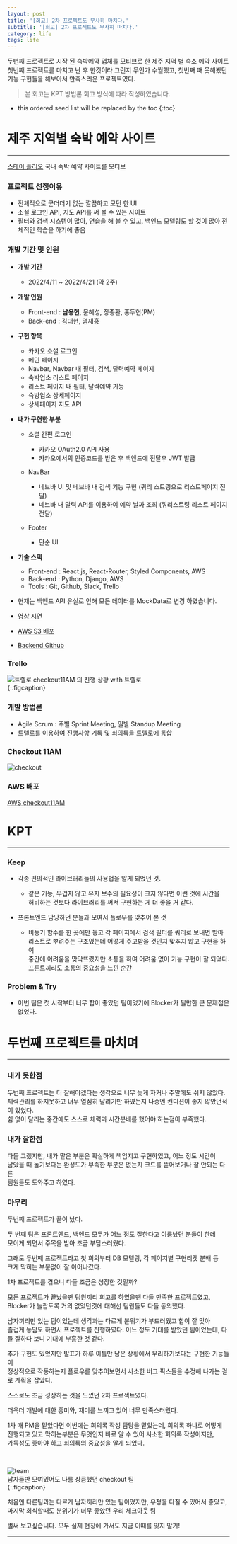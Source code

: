 ```yaml
---
layout: post
title: '[회고] 2차 프로젝트도 무사히 마치다.'
subtitle: '[회고] 2차 프로젝트도 무사히 마치다.'
category: life
tags: life
---
```


<!-- more -->

두번째 프로젝트로 시작 된 숙박예약 업체를 모티브로 한 제주 지역 별 숙소 예약 사이트  
첫번째 프로젝트를 마치고 난 후 한것이라 그런지 무언가 수월했고, 첫번째 때 못해봤던  
기능 구현들을 해보아서 만족스러운 프로젝트였다.  

> 본 회고는 KPT 방법론 회고 방식에 따라 작성하였습니다.  


* this ordered seed list will be replaced by the toc
{:toc}

# 제주 지역별 숙박 예약 사이트
---  

[스테이 폴리오](https://www.stayfolio.com/)
국내 숙박 예약 사이트를 모티브


### 프로젝트 선정이유  
- 전체적으로 군더더기 없는 깔끔하고 모던 한 UI  
- 소셜 로그인 API, 지도 API를 써 볼 수 있는 사이트  
- 필터와 검색 시스템이 많아, 연습을 해 볼 수 있고, 백엔드 모델링도 할 것이 많아 전체적인 학습을 하기에 좋음  


### 개발 기간 및 인원  
* __개발 기간__
  * 2022/4/11 ~ 2022/4/21 (약 2주)

* __개발 인원__  
  * Front-end : **남용현**, 문혜성, 장종환, 홍두현(PM)
  * Back-end : 김대현, 엄재홍

* __구현 항목__
  * 카카오 소셜 로그인  
  * 메인 페이지
  * Navbar, Navbar 내 필터, 검색, 달력예약 페이지
  * 숙박업소 리스트 페이지
  * 리스트 페이지 내 필터, 달력예약 기능
  * 숙방업소 상세페이지
  * 상세페이지 지도 API

* __내가 구현한 부분__
  * 소셜 간편 로그인
    * 카카오 OAuth2.0 API 사용  
    * 카카오에서의 인증코드를 받은 후 백엔드에 전달후 JWT 발급  

  * NavBar
    * 네브바 UI 및 네브바 내 검색 기능 구현 (쿼리 스트링으로 리스트페이지 전달)  
    * 네브바 내 달력 API를 이용하여 예약 날짜 조회 (쿼리스트링 리스트 페이지 전달)  

  * Footer
    * 단순 UI

* __기술 스택__
  * Front-end : React.js, React-Router, Styled Components, AWS  
  * Back-end : Python, Django, AWS  
  * Tools : Git, Github, Slack, Trello  

* 현재는 백엔드 API 유실로 인해 모든 데이터를 MockData로 변경 하였습니다.

* [영상 시연](https://youtu.be/c_VUmxRlPv8)

* [AWS S3 배포](http://checkout11am.s3-website.ap-northeast-2.amazonaws.com/)
  
* [Backend Github](https://github.com/wecode-bootcamp-korea/31-2nd-checkout-11AM-backend)


### Trello
![트렐로](/assets/img/life/2022-04-24-life/trello.png)
checkout11AM 의 진행 상황 with 트렐로  
{:.figcaption}  

### 개발 방법론  
* Agile Scrum : 주별 Sprint Meeting, 일별 Standup Meeting  
* 트렐로를 이용하여 진행사항 기록 및 회의록을 트렐로에 통합   


### Checkout 11AM  
![checkout](/assets/img/life/2022-04-24-life/checkout11am.gif)  

### AWS 배포
[AWS checkout11AM](http://checkout11am.s3-website.ap-northeast-2.amazonaws.com/)

# KPT
---
### Keep  

* 각종 편의적인 라이브러리들의 사용법을 알게 되었던 것.  
  * 같은 기능, 무겁지 않고 유지 보수의 필요성이 크지 않다면 이런 것에 시간을  
  허비하는 것보다 라이브러리를 써서 구현하는 게 더 좋을 거 같다.  

* 프론트엔드 담당하던 분들과 모여서 플로우를 맞추어 본 것  
  * 비동기 함수를 한 곳에만 놓고 각 페이지에서 검색 필터를 쿼리로 보내면 받아  
  리스트로 뿌려주는 구조였는데 어떻게 주고받을 것인지 맞추지 않고 구현을 하여  
  중간에 어려움을 맞닥뜨렸지만 소통을 하여 어려움 없이 기능 구현이 잘 되었다.  
  프론트끼리도 소통의 중요성을 느낀 순간  


### Problem & Try  

* 이번 팀은 첫 시작부터 너무 합이 좋았던 팀이었기에 Blocker가 될만한 큰 문제점은 없었다.  

  
# 두번째 프로젝트를 마치며  
---  

### 내가 못한점  

두번째 프로젝트는 더 잘해야겠다는 생각으로 너무 늦게 자거나 주말에도 쉬지 않았다.  
체력관리를 하지못하고 너무 열심히 달리기만 하였는지 나중엔 컨디션이 좋지 않았던적이 있었다.  
쉼 없이 달리는 중간에도 스스로 체력과 시간분배를 했어야 하는점이 부족했다.  

### 내가 잘한점  

다들 그랬지만, 내가 맡은 부분은 확실하게 책임지고 구현하였고, 어느 정도 시간이  
남았을 때 놀기보다는 완성도가 부족한 부분은 없는지 코드를 뜯어보거나 잘 안되는 다른  
팀원들도 도와주고 하였다.  

### 마무리  

두번째 프로젝트가 끝이 났다.  

두 번째 팀은 프론트엔드, 백엔드 모두가 어느 정도 잘한다고 이름났던 분들이 한데  
모이게 되면서 주목을 받아 조금 부담스러웠다.

그래도 두번째 프로젝트라고 첫 회의부터 DB 모델링, 각 페이지별 구현티켓 분배 등  
크게 막히는 부분없이 잘 이어나갔다.  

1차 프로젝트를 겪으니 다들 조금은 성장한 것일까?

모든 프로젝트가 끝났을땐 팀원끼리 회고를 하였을땐 다들 만족한 프로젝트였고,  
Blocker가 놀랍도록 거의 없었던것에 대해선 팀원들도 다들 동의했다.  

남자끼리만 있는 팀이었는데 생각과는 다르게 분위기가 부드러웠고 합이 잘 맞아  
즐겁게 농담도 하면서 프로젝트를 진행하였다. 
어느 정도 기대를 받았던 팀이었는데, 다들 잘하다 보니 기대에 부흥한 것 같다.  

추가 구현도 있었지만 발표가 하루 이틀만 남은 상황에서 무리하기보다는 구현한 기능들이  
정상적으로 작동하는지 플로우를 맞추어보면서 사소한 버그 픽스들을 수정해 나가는 걸로 
계획을 잡았다.  

스스로도 조금 성장하는 것을 느꼈던 2차 프로젝트였다.  

더욱더 개발에 대한 흥미와, 재미를 느끼고 있어 너무 만족스러웠다.  

1차 때 PM을 맡았다면 이번에는 회의록 작성 담당을 맡았는데, 회의록 하나로 어떻게  
진행되고 있고 막히는부분은 무엇인지 바로 알 수 있어 사소한 회의록 작성이지만,  
가독성도 좋아야 하고 회의록의 중요성을 알게 되었다.  

<br/>




![team](/assets/img/life/2022-04-24-life/team.jpg)  
남자들만 모여있어도 나름 상큼했던 checkout 팀  
{:.figcaption}  

처음엔 다른팀과는 다르게 남자끼리만 있는 팀이었지만, 우정을 다질 수 있어서 좋았고,  
마지막 회식할때도 분위기가 너무 좋았던 우리 체크아웃 팀  

벌써 보고싶습니다. 모두 실제 현장에 가서도 지금 이때를 잊지 말기!  

---  
